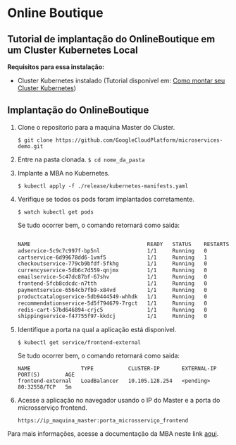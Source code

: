# Online Boutique

## Tutorial de implantação do OnlineBoutique em um Cluster Kubernetes Local

**Requisitos para essa instalação:**
* Cluster Kubernetes instalado (Tutorial disponível em: [Como montar seu Cluster Kubernetes](docs/Kubernetes.md))

## Implantação do OnlineBoutique

1. Clone o repositorio para a maquina Master do Cluster.

     `$ git clone https://github.com/GoogleCloudPlatform/microservices-demo.git`
     
2. Entre na pasta clonada.
     `$ cd nome_da_pasta`

3. Implante a MBA no Kubernetes. 

     `$ kubectl apply -f ./release/kubernetes-manifests.yaml`

3. Verifique se todos os pods foram implantados corretamente.

     `$ watch kubectl get pods`
     
     Se tudo ocorrer bem, o comando retornará como saida: 
     ```bash
     
     NAME                                     READY   STATUS    RESTARTS   AGE
     adservice-5c9c7c997f-bp5nl               1/1     Running   0          5m
     cartservice-6d99678dd6-1vmf5             1/1     Running   1          5m
     checkoutservice-779cb9bfdf-5fkhg         1/1     Running   0          5m
     currencyservice-5db6c7d559-qnjmx         1/1     Running   0          5m
     emailservice-5c47dc87bf-67shv            1/1     Running   0          5m
     frontend-5fcb8cdcdc-n7tth                1/1     Running   0          5m
     paymentservice-6564cb7fb9-x84vd          1/1     Running   0          5m
     productcatalogservice-5db9444549-whhdk   1/1     Running   0          5m
     recommendationservice-5d5f794679-7rgct   1/1     Running   0          5m
     redis-cart-57bd646894-crjc5              1/1     Running   0          5m
     shippingservice-f47755f97-kkdcj          1/1     Running   0          5m
     
     ```

4. Identifique a porta na qual a aplicação está disponível.

     `$ kubectl get service/frontend-external`
    
     Se tudo ocorrer bem, o comando retornará como saida: 
     ```
     NAME                TYPE           CLUSTER-IP       EXTERNAL-IP   PORT(S)        AGE
     frontend-external   LoadBalancer   10.105.128.254   <pending>     80:32558/TCP   5m
     ```
     
5. Acesse a aplicação no navegador usando o IP do Master e a porta do microsserviço frontend.

     `https://ip_maquina_master:porta_microsserviço_frontend`


Para mais informações, acesse a documentação da MBA neste link [aqui](https://github.com/GoogleCloudPlatform/microservices-demo).